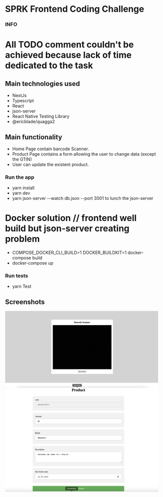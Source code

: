 # SPRK Frontend Coding Challenge

### INFO

# All TODO comment couldn't be achieved because lack of time dedicated to the task

## Main technologies used

- NextJs
- Typescript
- React
- json-server
- React Native Testing Library
- @ericblade/quagga2

## Main functionality

- Home Page contain barcode Scanner.
- Product Page contains a form allowing the user to change data (except the GTIN)
- User can update the existent product.

### Run the app

- yarn install
- yarn dev
- yarn json-server --watch db.json --port 3001 to lunch the json-server

# Docker solution // frontend well build but json-server creating problem

- COMPOSE_DOCKER_CLI_BUILD=1 DOCKER_BUILDKIT=1 docker-compose build
- docker-compose up

### Run tests

- yarn Test

## Screenshots

<p float="left">
  <img src="public/Screenshot1.png" width="500" title="barCodeScanner">
  <img src="public/Screenshot2.png" width="500" title="productForm">
</p>
